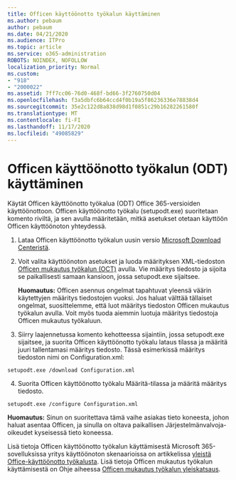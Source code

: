 ```yaml
---
title: Officen käyttöönotto työkalun käyttäminen
ms.author: pebaum
author: pebaum
ms.date: 04/21/2020
ms.audience: ITPro
ms.topic: article
ms.service: o365-administration
ROBOTS: NOINDEX, NOFOLLOW
localization_priority: Normal
ms.custom:
- "918"
- "2000022"
ms.assetid: 7ff7cc06-76d0-468f-bd66-3f2760750d04
ms.openlocfilehash: f3a5dbfc6b64ccd4f0b19a5f86236336e78838d4
ms.sourcegitcommit: 35e2c122d8a838d98d1f0851c29b16282261580f
ms.translationtype: MT
ms.contentlocale: fi-FI
ms.lasthandoff: 11/17/2020
ms.locfileid: "49085829"
---
```

# <a name="using-the-office-deployment-tool-odt"></a>Officen käyttöönotto työkalun (ODT) käyttäminen

Käytät Officen käyttöönotto työkalua (ODT) Office 365-versioiden käyttöönottoon. Officen käyttöönotto työkalu (setupodt.exe) suoritetaan komento riviltä, ja sen avulla määritetään, mitkä asetukset otetaan käyttöön Officen käyttöönoton yhteydessä.
  
1. Lataa Officen käyttöönotto työkalun uusin versio [Microsoft Download Centeristä](https://go.microsoft.com/fwlink/p/?LinkID=626065).

2. Voit valita käyttöönoton asetukset ja luoda määrityksen XML-tiedoston [Officen mukautus työkalun (OCT)](https://config.office.com) avulla. Vie määritys tiedosto ja sijoita se paikallisesti samaan kansioon, jossa setupodt.exe sijaitsee.

    **Huomautus:** Officen asennus ongelmat tapahtuvat yleensä väärin käytettyjen määritys tiedostojen vuoksi. Jos haluat välttää tällaiset ongelmat, suosittelemme, että luot määritys tiedoston Officen mukautus työkalun avulla. Voit myös tuoda aiemmin luotuja määritys tiedostoja Officen mukautus työkaluun.

3. Siirry laajennetussa komento kehotteessa sijaintiin, jossa setupodt.exe sijaitsee, ja suorita Officen käyttöönotto työkalu lataus tilassa ja määritä juuri tallentamasi määritys tiedosto. Tässä esimerkissä määritys tiedoston nimi on Configuration.xml:

```setupodt.exe /download Configuration.xml```

4. Suorita Officen käyttöönotto työkalu Määritä-tilassa ja määritä määritys tiedosto.

```setupodt.exe /configure Configuration.xml```

**Huomautus:** Sinun on suoritettava tämä vaihe asiakas tieto koneesta, johon haluat asentaa Officen, ja sinulla on oltava paikallisen Järjestelmänvalvoja-oikeudet kyseisessä tieto koneessa.

Lisä tietoja Officen käyttöönotto työkalun käyttämisestä Microsoft 365-sovelluksissa yritys käyttöönoton skenaarioissa on artikkelissa [yleistä Office-käyttöönotto työkalusta](https://docs.microsoft.com/deployoffice/overview-office-deployment-tool). Lisä tietoja Officen mukautus työkalun käyttämisestä on Ohje aiheessa [Officen mukautus työkalun yleiskatsaus](https://docs.microsoft.com/DeployOffice/overview-of-the-office-customization-tool-for-click-to-run).
